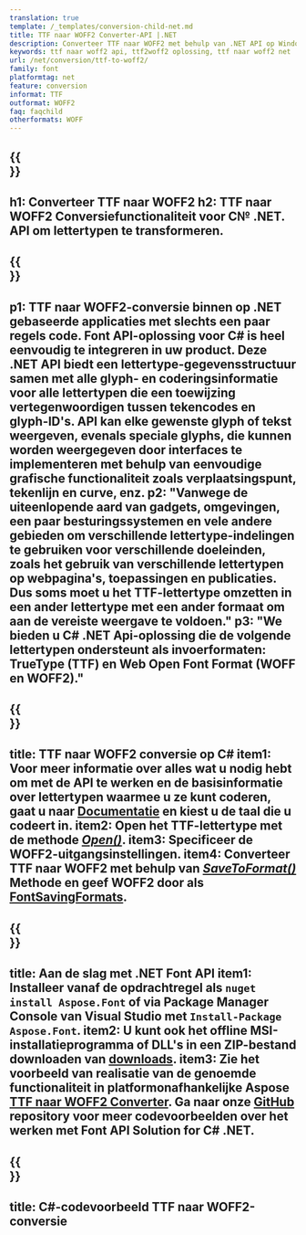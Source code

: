 ```yaml
---
translation: true
template: /_templates/conversion-child-net.md
title: TTF naar WOFF2 Converter-API |.NET
description: Converteer TTF naar WOFF2 met behulp van .NET API op Windows. Integreer deze native TTF naar WOFF2-lettertypeconversiefunctionaliteit in uw eigen oplossing.
keywords: ttf naar woff2 api, ttf2woff2 oplossing, ttf naar woff2 net
url: /net/conversion/ttf-to-woff2/
family: font
platformtag: net
feature: conversion
informat: TTF
outformat: WOFF2
faq: faqchild
otherformats: WOFF
---
```


{{<section banner>}}
---
h1: Converteer TTF naar WOFF2
h2: TTF naar WOFF2 Conversiefunctionaliteit voor C№ .NET. API om lettertypen te transformeren.
---

{{<section overview>}}
---
p1: TTF naar WOFF2-conversie binnen op .NET gebaseerde applicaties met slechts een paar regels code. Font API-oplossing voor С# is heel eenvoudig te integreren in uw product. Deze .NET API biedt een lettertype-gegevensstructuur samen met alle glyph- en coderingsinformatie voor alle lettertypen die een toewijzing vertegenwoordigen tussen tekencodes en glyph-ID's. API kan elke gewenste glyph of tekst weergeven, evenals speciale glyphs, die kunnen worden weergegeven door interfaces te implementeren met behulp van eenvoudige grafische functionaliteit zoals verplaatsingspunt, tekenlijn en curve, enz.
p2: "Vanwege de uiteenlopende aard van gadgets, omgevingen, een paar besturingssystemen en vele andere gebieden om verschillende lettertype-indelingen te gebruiken voor verschillende doeleinden, zoals het gebruik van verschillende lettertypen op webpagina's, toepassingen en publicaties. Dus soms moet u het TTF-lettertype omzetten in een ander lettertype met een ander formaat om aan de vereiste weergave te voldoen."
p3: "We bieden u С# .NET Api-oplossing die de volgende lettertypen ondersteunt als invoerformaten: TrueType (TTF) en Web Open Font Format (WOFF en WOFF2)."
---

{{<section feature1>}}
---
title: TTF naar WOFF2 conversie op C#
item1: Voor meer informatie over alles wat u nodig hebt om met de API te werken en de basisinformatie over lettertypen waarmee u ze kunt coderen, gaat u naar [Documentatie](https://docs.aspose.com/font/) en kiest u de taal die u codeert in.
item2: Open het TTF-lettertype met de methode [*Open()*](https://reference.aspose.com/font/net/aspose.font/font/open/).
item3: Specificeer de WOFF2-uitgangsinstellingen.
item4: Converteer TTF naar WOFF2 met behulp van [*SaveToFormat()*](https://reference.aspose.com/font/net/aspose.font/font/savetoformat/) Methode en geef WOFF2 door als [FontSavingFormats](https://reference.aspose.com/font/net/aspose.font/fontsavingformats/).
---

{{<section feature2>}}
---
title: Aan de slag met .NET Font API
item1: Installeer vanaf de opdrachtregel als ```nuget install Aspose.Font``` of via Package Manager Console van Visual Studio met ```Install-Package Aspose.Font```.
item2: U kunt ook het offline MSI-installatieprogramma of DLL's in een ZIP-bestand downloaden van [downloads](https://releases.aspose.com/font/net/).
item3: Zie het voorbeeld van realisatie van de genoemde functionaliteit in platformonafhankelijke Aspose [TTF naar WOFF2 Converter](https://products.aspose.app/font/conversion/ttf-to-woff2). Ga naar onze [GitHub](https://github.com/aspose-font/Aspose.Font-Documentation/tree/master/net-examples) repository voor meer codevoorbeelden over het werken met Font API Solution for C# .NET.
---

{{<section codeexample>}}
---
title: C#-codevoorbeeld TTF naar WOFF2-conversie
---